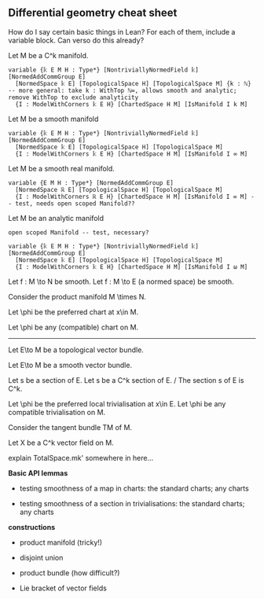 ## Differential geometry cheat sheet

How do I say certain basic things in Lean?
For each of them, include a variable block. Can verso do this already?


Let M be a C^k manifold.
```
variable {𝕜 E M H : Type*} [NontriviallyNormedField 𝕜] [NormedAddCommGroup E]
  [NormedSpace 𝕜 E] [TopologicalSpace H] [TopologicalSpace M] {k : ℕ} -- more general: take k : WithTop ℕ∞, allows smooth and analytic; remove WithTop to exclude analyticity
  {I : ModelWithCorners 𝕜 E H} [ChartedSpace H M] [IsManifold I k M]
```

Let M be a smooth manifold
```
variable {𝕜 E M H : Type*} [NontriviallyNormedField 𝕜] [NormedAddCommGroup E]
  [NormedSpace 𝕜 E] [TopologicalSpace H] [TopologicalSpace M]
  {I : ModelWithCorners 𝕜 E H} [ChartedSpace H M] [IsManifold I ∞ M]
```

Let M be a smooth real manifold.
```
variable {E M H : Type*} [NormedAddCommGroup E]
  [NormedSpace ℝ E] [TopologicalSpace H] [TopologicalSpace M]
  {I : ModelWithCorners ℝ E H} [ChartedSpace H M] [IsManifold I ∞ M] -- test, needs open scoped Manifold??
```

Let M be an analytic manifold
```
open scoped Manifold -- test, necessary?

variable {𝕜 E M H : Type*} [NontriviallyNormedField 𝕜] [NormedAddCommGroup E]
  [NormedSpace 𝕜 E] [TopologicalSpace H] [TopologicalSpace M]
  {I : ModelWithCorners 𝕜 E H} [ChartedSpace H M] [IsManifold I ω M]
```

Let f : M \to N be smooth.
Let f : M \to E (a normed space) be smooth.

Consider the product manifold M \times N.


Let \phi be the preferred chart at x\in M.

Let \phi be any (compatible) chart on M.

--------

Let E\to M be a topological vector bundle.

Let E\to M be a smooth vector bundle.

Let s be a section of E.
Let s be a C^k section of E. / The section s of E is C^k.


Let \phi be the preferred local trivialisation at x\in E.
Let \phi be any compatible trivialisation on M.

Consider the tangent bundle TM of M.

Let X be a C^k vector field on M.


explain TotalSpace.mk' somewhere in here...



**Basic API lemmas**
- testing smoothness of a map in charts: the standard charts; any charts

- testing smoothness of a section in trivialisations: the standard charts; any charts


**constructions**
- product manifold (tricky!)
- disjoint union

- product bundle (how difficult?)
- Lie bracket of vector fields
